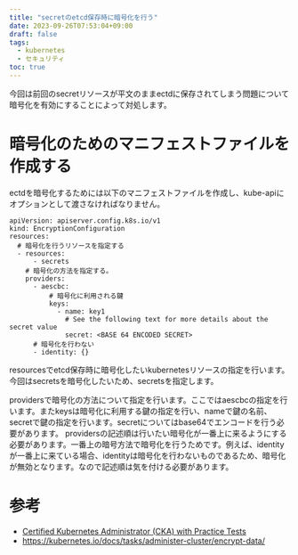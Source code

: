 ```yaml
---
title: "secretのetcd保存時に暗号化を行う"
date: 2023-09-26T07:53:04+09:00
draft: false
tags:
  - kubernetes
  - セキュリティ
toc: true
---
```

今回は前回のsecretリソースが平文のままectdに保存されてしまう問題について暗号化を有効にすることによって対処します。

<!--more-->

# 暗号化のためのマニフェストファイルを作成する
ectdを暗号化するためには以下のマニフェストファイルを作成し、kube-apiにオプションとして渡さなければなりません。
```
apiVersion: apiserver.config.k8s.io/v1
kind: EncryptionConfiguration
resources:
  # 暗号化を行うリソースを指定する
  - resources:
      - secrets
    # 暗号化の方法を指定する。
    providers:
      - aescbc:
          # 暗号化に利用される鍵
          keys:
            - name: key1
              # See the following text for more details about the secret value
              secret: <BASE 64 ENCODED SECRET>
      # 暗号化を行わない
      - identity: {}
```

resourcesでetcd保存時に暗号化したいkubernetesリソースの指定を行います。今回はsecretsを暗号化したいため、secretsを指定します。

providersで暗号化の方法について指定を行います。ここではaescbcの指定を行います。またkeysは暗号化に利用する鍵の指定を行い、nameで鍵の名前、secretで鍵の指定を行います。secretについてはbase64でエンコードを行う必要があります。
providersの記述順は行いたい暗号化が一番上に来るようにする必要があります。一番上の暗号方法で暗号化を行うためです。例えば、identityが一番上に来ている場合、identityは暗号化を行わないものであるため、暗号化が無効となります。なので記述順は気を付ける必要があります。

# 参考
- [Certified Kubernetes Administrator (CKA) with Practice Tests
](https://www.udemy.com/share/101Xtg3@9kgL1M3PCKMcvnTyg1Vo19DMBpX5_DsqiXDVRmAUf1p_ua0LuMnQjGwJILDpwIzQow==/)
- https://kubernetes.io/docs/tasks/administer-cluster/encrypt-data/
